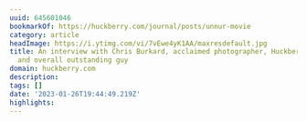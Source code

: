 ```yaml
---
uuid: 645601046
bookmarkOf: https://huckberry.com/journal/posts/unnur-movie
category: article
headImage: https://i.ytimg.com/vi/7vEwe4yK1AA/maxresdefault.jpg
title: An interview with Chris Burkard, acclaimed photographer, Huckberry Ambassador,
  and overall outstanding guy
domain: huckberry.com
description:
tags: []
date: '2023-01-26T19:44:49.219Z'
highlights:
---
```





